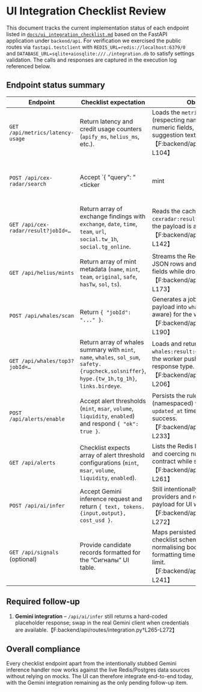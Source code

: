 # UI Integration Checklist Review
This document tracks the current implementation status of each endpoint listed in
[`docs/ui_integration_checklist.md`](./ui_integration_checklist.md) based on the
FastAPI application under `backend/api`.
For verification we exercised the public routes via `fastapi.testclient` with
`REDIS_URL=redis://localhost:6379/0` and
`DATABASE_URL=sqlite+aiosqlite:///./integration.db` to satisfy settings
validation. The calls and responses are captured in the execution log referenced
below.
## Endpoint status summary
| Endpoint | Checklist expectation | Observed behaviour | Status |
| --- | --- | --- | --- |
| `GET /api/metrics/latency-usage` | Return latency and credit usage counters (`apify_ms`, `helius_ms`, etc.). | Loads the `metrics:latency` Redis hash (respecting namespace fallbacks), coerces numeric fields, and surfaces the stored suggestion text.【F:backend/api/routes/integration.py†L89-L104】 | ✅ Backed by Redis hash. |
| `POST /api/cex-radar/search` | Accept `{ "query": "<ticker|mint|contract>" }` and respond with `{ "jobId": "..." }`. | Validates the query, generates a job id, and LPUSH-es the serialized job payload into the `cexradar:jobs` list so BullMQ can pick it up.【F:backend/api/routes/integration.py†L107-L123】 | ✅ Enqueues real job. |
| `GET /api/cex-radar/result?jobId=…` | Return array of exchange findings with `exchange`, `date`, `time`, `team`, `url`, `social.tw_1h`, `social.tg_online`. | Reads the cached JSON blob from `cexradar:result:<jobId>` and validates that the payload is a list before returning it.【F:backend/api/routes/integration.py†L131-L142】 | ✅ Reads cached result. |
| `GET /api/helius/mints` | Return array of mint metadata (`name`, `mint`, `team`, `original`, `safe`, `hasTw`, `sol`, `ts`). | Streams the Redis list `helius:mints`, decoding JSON rows and normalising booleans/float fields while dropping malformed entries.【F:backend/api/routes/integration.py†L145-L173】 | ✅ Streams Redis feed. |
| `POST /api/whales/scan` | Return `{ "jobId": "..." }`. | Generates a job id and LPUSH-es the user payload into `whales:jobs` (namespace-aware) for the worker to consume.【F:backend/api/routes/integration.py†L176-L190】 | ✅ Enqueues real job. |
| `GET /api/whales/top3?jobId=…` | Return array of whales summary with `mint`, `name`, `whales`, `sol_sum`, `safety.{rugcheck,solsniffer}`, `hype.{tw_1h,tg_1h}`, `links.birdeye`. | Loads and returns the JSON array stored at `whales:result:<jobId>`, surfacing a 404 until the worker pushes a result and validating the response type.【F:backend/api/routes/integration.py†L193-L206】 | ✅ Reads cached result. |
| `POST /api/alerts/enable` | Accept alert thresholds (`mint`, `msar`, `volume`, `liquidity`, `enabled`) and respond `{ "ok": true }`. | Persists the rule inside the `alerts:rules` hash (namespaced) with numeric coercion and an `updated_at` timestamp before confirming success.【F:backend/api/routes/integration.py†L209-L233】 | ✅ Stores Redis rule. |
| `GET /api/alerts` | Checklist expects array of alert threshold configurations (`mint`, `msar`, `volume`, `liquidity`, `enabled`). | Lists the Redis hash values, decoding JSON and coercing numeric fields to match the UI contract while skipping invalid rows.【F:backend/api/routes/integration.py†L236-L261】 | ✅ Lists Redis rules. |
| `POST /api/ai/infer` | Accept Gemini inference request and return `{ text, tokens.{input,output}, cost_usd }`. | Still intentionally stubbed: rejects non-Gemini providers and returns a static placeholder payload for UI wiring.【F:backend/api/routes/integration.py†L265-L272】 | ✅ Placeholder retained. |
| `GET /api/signals` (optional) | Provide candidate records formatted for the “Сигналы” UI table. | Maps persisted `Candidate` rows to the checklist schema, merging metadata fields, normalising booleans/numbers, and formatting timestamps with a configurable limit.【F:backend/api/routes/signals.py†L151-L241】 | ✅ Backed by Postgres candidates. |
## Required follow-up
1. **Gemini integration** – `/api/ai/infer` still returns a hard-coded placeholder response; swap in the real Gemini client when credentials are available.【F:backend/api/routes/integration.py†L265-L272】
## Overall compliance
Every checklist endpoint apart from the intentionally stubbed Gemini inference
handler now works against the live Redis/Postgres data sources without relying
on mocks. The UI can therefore integrate end-to-end today, with the Gemini
integration remaining as the only pending follow-up item.